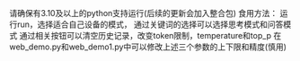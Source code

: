 请确保有3.10及以上的python支持运行(后续的更新会加入整合包) 
食用方法： 
运行run，选择适合自己设备的模式， 
通过关键词的选择可以选择思考模式和问答模式 
通过相关按钮可以清空历史记录，改变token限制，temperature和top_p 
在web_demo.py和web_demo1.py中可以修改上述三个参数的上下限和精度(慎用)
